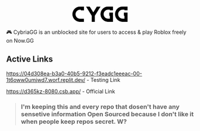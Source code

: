 <p align="center">
<kbd>
<img width="150px" src="/public/cygg-logo-invert.png">
</kbd>
</p>

🎮 CybriaGG is an unblocked site for users to access & play Roblox freely on Now.GG

## Active Links

https://04d308ea-b3a0-40b5-9212-f3eadc1eeeac-00-1t6oww0umjwd7.worf.replit.dev/ - Testing Link

https://d365kz-8080.csb.app/ - Official Link

> ### I'm keeping this and every repo that dosen't have any sensetive information Open Sourced because I don't like it when people keep repos secret. W?
